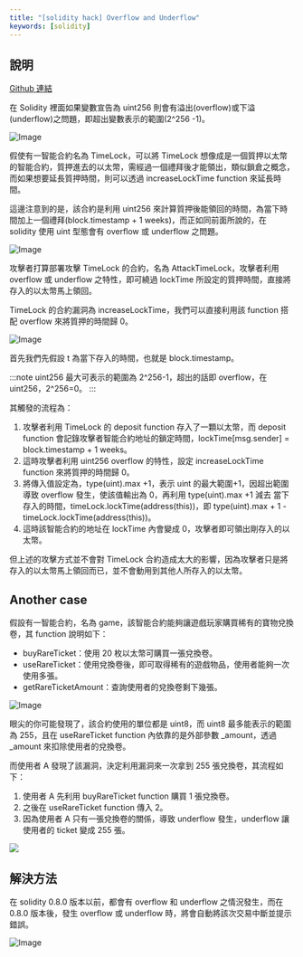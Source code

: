```yaml
---
title: "[solidity hack] Overflow and Underflow"
keywords: [solidity]
---
```


## 說明

[Github 連結](https://github.com/WeiYun0912/SmartContracts/tree/main/Hack/Arithmetic%20Overflow%20and%20Underflow)

在 Solidity 裡面如果變數宣告為 uint256 則會有溢出(overflow)或下溢(underflow)之問題，即超出變數表示的範圍(2^256 -1)。

![Image](https://i.imgur.com/QM5SBde.png)

假使有一智能合約名為 TimeLock，可以將 TimeLock 想像成是一個質押以太幣的智能合約，質押進去的以太幣，需經過一個禮拜後才能領出，類似鎖倉之概念，而如果想要延長質押時間，則可以透過 increaseLockTime function 來延長時間。

這邊注意到的是，該合約是利用 uint256 來計算質押後能領回的時間，為當下時間加上一個禮拜(block.timestamp + 1 weeks)，而正如同前面所說的，在 solidity 使用 uint 型態會有 overflow 或 underflow 之問題。

![Image](https://i.imgur.com/WnyDB8I.png)

攻擊者打算部署攻擊 TimeLock 的合約，名為 AttackTimeLock，攻擊者利用 overflow 或 underflow 之特性，即可繞過 lockTime 所設定的質押時間，直接將存入的以太幣馬上領回。

TimeLock 的合約漏洞為 increaseLockTime，我們可以直接利用該 function 搭配 overflow 來將質押的時間歸 0。

![Image](https://i.imgur.com/GkqIeUA.png)

首先我們先假設 t 為當下存入的時間，也就是 block.timestamp。

:::note
uint256 最大可表示的範圍為 2^256-1，超出的話即 overflow，在 uint256，2^256=0。
:::

其觸發的流程為：

1. 攻擊者利用 TimeLock 的 deposit function 存入了一顆以太幣，而 deposit function 會記錄攻擊者智能合約地址的鎖定時間，lockTime[msg.sender] = block.timestamp + 1 weeks。
2. 這時攻擊者利用 uint256 overflow 的特性，設定 increaseLockTime function 來將質押的時間歸 0。
3. 將傳入值設定為，type(uint).max +1，表示 uint 的最大範圍+1，因超出範圍導致 overflow 發生，使該值輸出為 0，再利用 type(uint).max +1 減去 當下存入的時間，timeLock.lockTime(address(this))，即 type(uint).max + 1 - timeLock.lockTime(address(this))。
4. 這時該智能合約的地址在 lockTime 內會變成 0，攻擊者即可領出剛存入的以太幣。

但上述的攻擊方式並不會對 TimeLock 合約造成太大的影響，因為攻擊者只是將存入的以太幣馬上領回而已，並不會動用到其他人所存入的以太幣。

## Another case

假設有一智能合約，名為 game，該智能合約能夠讓遊戲玩家購買稀有的寶物兌換卷，其 function 說明如下：

- buyRareTicket：使用 20 枚以太幣可購買一張兌換卷。
- useRareTicket：使用兌換卷後，即可取得稀有的遊戲物品，使用者能夠一次使用多張。
- getRareTicketAmount：查詢使用者的兌換卷剩下幾張。

![Image](https://i.imgur.com/xNkILQI.png)

眼尖的你可能發現了，該合約使用的單位都是 uint8，而 uint8 最多能表示的範圍為 255，且在 useRareTicket function 內依靠的是外部參數 \_amount，透過\_amount 來扣除使用者的兌換卷。

而使用者 A 發現了該漏洞，決定利用漏洞來一次拿到 255 張兌換卷，其流程如下：

1. 使用者 A 先利用 buyRareTicket function 購買 1 張兌換卷。
2. 之後在 useRareTicket function 傳入 2。
3. 因為使用者 A 只有一張兌換卷的關係，導致 underflow 發生，underflow 讓使用者的 ticket 變成 255 張。

![](https://i.imgur.com/2CFAWcs.png)

## 解決方法

在 solidity 0.8.0 版本以前，都會有 overflow 和 underflow 之情況發生，而在 0.8.0 版本後，發生 overflow 或 underflow 時，將會自動將該次交易中斷並提示錯誤。

![Image](https://i.imgur.com/LUt1VDz.png)
